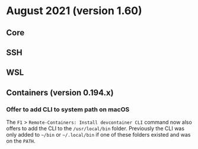 # August 2021 (version 1.60)

## Core

## SSH

## WSL

## Containers (version 0.194.x)

### Offer to add CLI to system path on macOS

The `F1` > `Remote-Containers: Install devcontainer CLI` command now also offers to add the CLI to the `/usr/local/bin` folder. Previously the CLI was only added to `~/bin` or `~/.local/bin` if one of these folders existed and was on the `PATH`.

